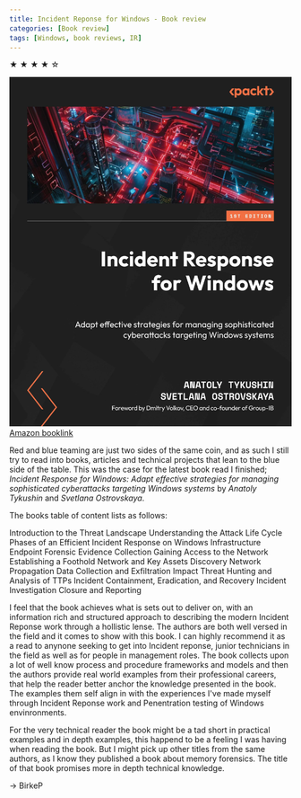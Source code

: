 ```yaml
---
title: Incident Reponse for Windows - Book review
categories: [Book review]
tags: [Windows, book reviews, IR]    
---
```


&starf; &starf; &starf; &starf; &star;

![img-description](/assets/img/cover_image.webp)
[Amazon booklink](https://www.amazon.com/Incident-Response-Windows-sophisticated-cyberattacks/dp/1804619329)

Red and blue teaming are just two sides of the same coin, and as such I still try to read into books, articles and technical projects that lean to the blue side of the table. This was the case for the latest book read I finished; *Incident Response for Windows: Adapt effective strategies for managing sophisticated cyberattacks targeting Windows systems* by *Anatoly Tykushin* and *Svetlana Ostrovskaya*.

The books table of content lists as follows:

Introduction to the Threat Landscape
Understanding the Attack Life Cycle
Phases of an Efficient Incident Response on Windows Infrastructure
Endpoint Forensic Evidence Collection
Gaining Access to the Network
Establishing a Foothold
Network and Key Assets Discovery
Network Propagation
Data Collection and Exfiltration
Impact
Threat Hunting and Analysis of TTPs
Incident Containment, Eradication, and Recovery
Incident Investigation Closure and Reporting

I feel that the book achieves what is sets out to deliver on, with an information rich and structured approach to describing the modern Incident Reponse work through a hollistic lense. The authors are both well versed in the field and it comes to show with this book. I can highly recommend it as a read to anynone seeking to get into Incident reponse, junior technicians in the field as well as for people in management roles. 
 The book collects upon a lot of well know process and procedure frameworks and models and then the
 authors provide real world examples from their professional careers, that help the reader better anchor the knowledge presented in the book. The examples them self align in with the experiences I've made myself through Incident Reponse work and Penentration testing of Windows envinronments. 

For the very technical reader the book might be a tad short in practical examples and in depth examples, this happend to be a feeling I was having when reading the book. But I might pick up other titles from the same authors, as I know they published a book about memory forensics. The title of that book promises more in depth technical knowledge. 

-> BirkeP